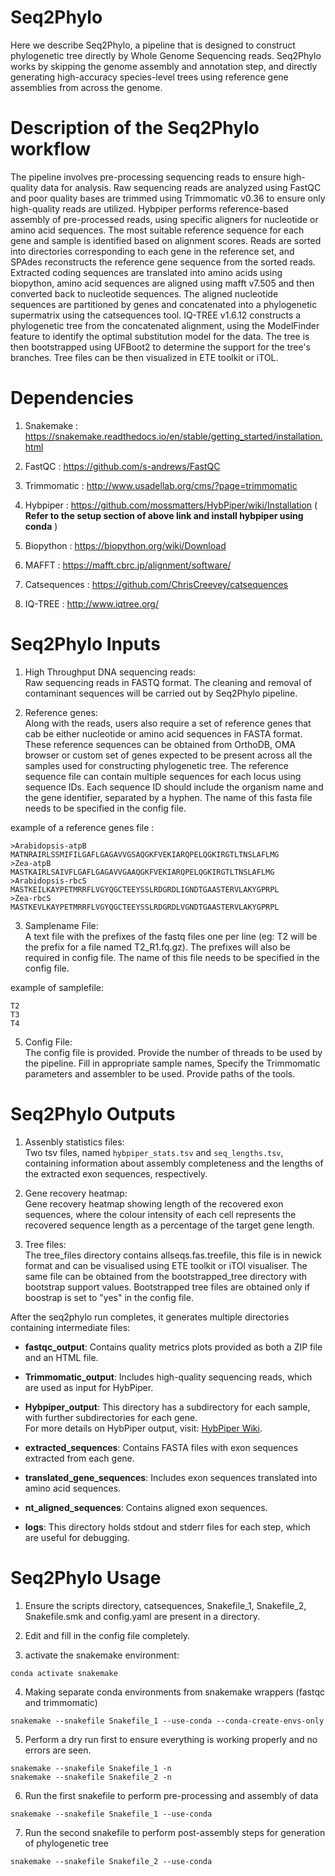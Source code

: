 # Seq2Phylo
Here we describe Seq2Phylo, a pipeline that is designed to construct phylogenetic tree directly by Whole Genome Sequencing reads. Seq2Phylo works by skipping the genome assembly and annotation step, and directly generating high-accuracy species-level trees using reference gene assemblies from across the genome.

# Description of the Seq2Phylo workflow
The pipeline involves pre-processing sequencing reads to ensure high-quality data for analysis. Raw sequencing reads are analyzed using FastQC and poor quality bases are trimmed using Trimmomatic v0.36 to ensure only high-quality reads are utilized. Hybpiper performs reference-based assembly of pre-processed reads, using specific aligners for nucleotide or amino acid sequences. The most suitable reference sequence for each gene and sample is identified based on alignment scores. Reads are sorted into directories corresponding to each gene in the reference set, and SPAdes reconstructs the reference gene sequence from the sorted reads. Extracted coding sequences are translated into amino acids using biopython, amino acid sequences are aligned using mafft v7.505 and then converted back to nucleotide sequences. The aligned nucleotide sequences are partitioned by genes and concatenated into a phylogenetic supermatrix using the catsequences tool. IQ-TREE v1.6.12 constructs a phylogenetic tree from the concatenated alignment, using the ModelFinder feature to identify the optimal substitution model for the data. The tree is then bootstrapped using UFBoot2 to determine the support for the tree's branches. Tree files can be then visualized in ETE toolkit or iTOL.

# Dependencies
1. Snakemake :
https://snakemake.readthedocs.io/en/stable/getting_started/installation.html

2. FastQC :
https://github.com/s-andrews/FastQC

3. Trimmomatic : 
http://www.usadellab.org/cms/?page=trimmomatic

4. Hybpiper :
https://github.com/mossmatters/HybPiper/wiki/Installation  ( **Refer to the setup section of above link and install hybpiper using conda** )

6. Biopython :
https://biopython.org/wiki/Download

7. MAFFT :
https://mafft.cbrc.jp/alignment/software/

8. Catsequences :
https://github.com/ChrisCreevey/catsequences

9. IQ-TREE :
http://www.iqtree.org/

# Seq2Phylo Inputs
1. High Throughput DNA sequencing reads:  
Raw sequencing reads in FASTQ format. The cleaning and removal of contaminant sequences will be carried out by Seq2Phylo pipeline.

2. Reference genes:  
Along with the reads, users also require a set of reference genes that cab be either nucleotide or amino acid sequences in FASTA format. These reference sequences can be obtained from OrthoDB, OMA browser or custom set of genes expected to be present across all the samples used for constructing phylogenetic tree. The reference sequence file can contain multiple sequences for each locus using sequence IDs. Each sequence ID should include the organism name and the gene identifier, separated by a hyphen. The name of this fasta file needs to be specified in the config file.

example of a reference genes file :
```plaintext
>Arabidopsis-atpB
MATNRAIRLSSMIFILGAFLGAGAVVGSAQGKFVEKIARQPELQGKIRGTLTNSLAFLMG
>Zea-atpB
MASTKAIRLSAIVFLGAFLGAGAVVGAAQGKFVEKIARQPELQGKIRGTLTNSLAFLMG
>Arabidopsis-rbcS
MASTKEILKAYPETMRRFLVGYQGCTEEYSSLRDGRDLIGNDTGAASTERVLAKYGPRPL
>Zea-rbcS
MASTKEVLKAYPETMRRFLVGYQGCTEEYSSLRDGRDLVGNDTGAASTERVLAKYGPRPL
```

3. Samplename File:  
A text file with the prefixes of the fastq files one per line (eg: T2 will be the prefix for a file named T2_R1.fq.gz). The prefixes will also be required in config file. The name of this file needs to be specified in the config file.

example of samplefile:
```plaintext
T2
T3
T4
```

5. Config File:  
The config file is provided. Provide the number of threads to be used by the pipeline. Fill in appropriate sample names, Specify the Trimmomatic parameters and assembler to be used. Provide paths of the tools.

# Seq2Phylo Outputs
1. Assenbly statistics files:  
Two tsv files, named `hybpiper_stats.tsv` and `seq_lengths.tsv`, containing information about assembly completeness and the lengths of the extracted exon sequences, respectively.

2. Gene recovery heatmap:  
Gene recovery heatmap showing length of the recovered exon sequences, where the colour intensity of each cell represents the recovered sequence length as a percentage of the target gene length.

3. Tree files:  
The tree_files directory contains allseqs.fas.treefile, this file is in newick format and can be visualised using ETE toolkit or iTOl visualiser. The same file can be obtained from the bootstrapped_tree directory with bootstrap support values. Bootstrapped tree files are obtained only if boostrap is set to "yes" in the config file.

After the seq2phylo run completes, it generates multiple directories containing intermediate files:

- **fastqc_output**: Contains quality metrics plots provided as both a ZIP file and an HTML file.
  
- **Trimmomatic_output**: Includes high-quality sequencing reads, which are used as input for HybPiper.

- **Hybpiper_output**: This directory has a subdirectory for each sample, with further subdirectories for each gene.  
  For more details on HybPiper output, visit: [HybPiper Wiki](https://github.com/mossmatters/HybPiper/wiki/Results-and-output-files).

- **extracted_sequences**: Contains FASTA files with exon sequences extracted from each gene.

- **translated_gene_sequences**: Includes exon sequences translated into amino acid sequences.

- **nt_aligned_sequences**: Contains aligned exon sequences.

- **logs**: This directory holds stdout and stderr files for each step, which are useful for debugging.

# Seq2Phylo Usage

1. Ensure the scripts directory, catsequences, Snakefile_1, Snakefile_2, Snakefile.smk and config.yaml are present in a directory.  

2. Edit and fill in the config file completely.  

3. activate the snakemake environment:  
```plaintext
conda activate snakemake
```  

4. Making separate conda environments from snakemake wrappers (fastqc and trimmomatic)  
```plaintext
snakemake --snakefile Snakefile_1 --use-conda --conda-create-envs-only
```  

5. Perform a dry run first to ensure everything is working properly and no errors are seen.  
```plaintext
snakemake --snakefile Snakefile_1 -n
snakemake --snakefile Snakefile_2 -n
```  

6. Run the first snakefile to perform pre-processing and assembly of data 
```plaintext
snakemake --snakefile Snakefile_1 --use-conda
```

7. Run the second snakefile to perform post-assembly steps for generation of phylogenetic tree 
```plaintext
snakemake --snakefile Snakefile_2 --use-conda
```
